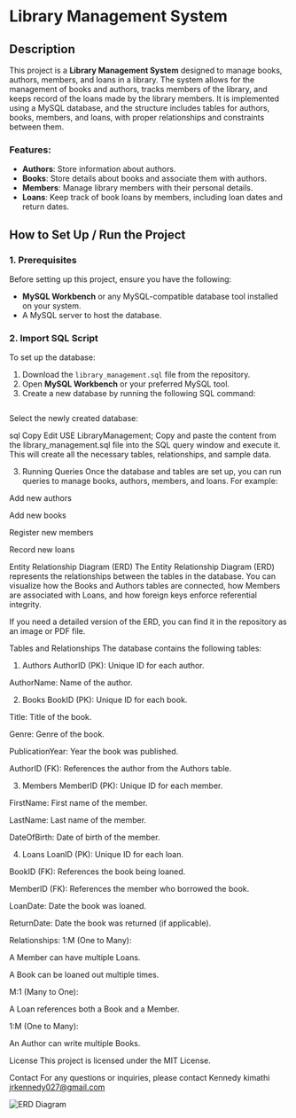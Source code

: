 # Library Management System

## Description

This project is a **Library Management System** designed to manage books, authors, members, and loans in a library. The system allows for the management of books and authors, tracks members of the library, and keeps record of the loans made by the library members. It is implemented using a MySQL database, and the structure includes tables for authors, books, members, and loans, with proper relationships and constraints between them.

### Features:
- **Authors**: Store information about authors.
- **Books**: Store details about books and associate them with authors.
- **Members**: Manage library members with their personal details.
- **Loans**: Keep track of book loans by members, including loan dates and return dates.

## How to Set Up / Run the Project

### 1. Prerequisites
Before setting up this project, ensure you have the following:
- **MySQL Workbench** or any MySQL-compatible database tool installed on your system.
- A MySQL server to host the database.

### 2. Import SQL Script
To set up the database:
1. Download the `library_management.sql` file from the repository.
2. Open **MySQL Workbench** or your preferred MySQL tool.
3. Create a new database by running the following SQL command:
   ```sql
Select the newly created database:

sql
Copy
Edit
USE LibraryManagement;
Copy and paste the content from the library_management.sql file into the SQL query window and execute it. This will create all the necessary tables, relationships, and sample data.

3. Running Queries
Once the database and tables are set up, you can run queries to manage books, authors, members, and loans. For example:

Add new authors

Add new books

Register new members

Record new loans

Entity Relationship Diagram (ERD)
The Entity Relationship Diagram (ERD) represents the relationships between the tables in the database. You can visualize how the Books and Authors tables are connected, how Members are associated with Loans, and how foreign keys enforce referential integrity.


If you need a detailed version of the ERD, you can find it in the repository as an image or PDF file.

Tables and Relationships
The database contains the following tables:

1. Authors
AuthorID (PK): Unique ID for each author.

AuthorName: Name of the author.

2. Books
BookID (PK): Unique ID for each book.

Title: Title of the book.

Genre: Genre of the book.

PublicationYear: Year the book was published.

AuthorID (FK): References the author from the Authors table.

3. Members
MemberID (PK): Unique ID for each member.

FirstName: First name of the member.

LastName: Last name of the member.

DateOfBirth: Date of birth of the member.

4. Loans
LoanID (PK): Unique ID for each loan.

BookID (FK): References the book being loaned.

MemberID (FK): References the member who borrowed the book.

LoanDate: Date the book was loaned.

ReturnDate: Date the book was returned (if applicable).

Relationships:
1:M (One to Many):

A Member can have multiple Loans.

A Book can be loaned out multiple times.

M:1 (Many to One):

A Loan references both a Book and a Member.

1:M (One to Many):

An Author can write multiple Books.

License
This project is licensed under the MIT License.

Contact
For any questions or inquiries, please contact Kennedy kimathi jrkennedy027@gmail.com


![ERD Diagram](https://github.com/user-attachments/assets/147659f8-0976-415d-a78c-7f7fede360e2)
